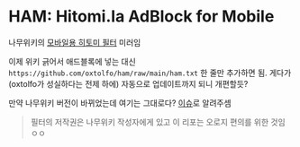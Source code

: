 # HAM: Hitomi.la AdBlock for Mobile

나무위키의 [모바일용 히토미 필터](https://namu.wiki/w/Hitomi.la#s-3.2) 미러임

이제 위키 긁어서 애드블록에 넣는 대신 `https://github.com/oxtolfo/ham/raw/main/ham.txt` 한 줄만 추가하면 됨. 게다가 (oxtolfo가 성실하다는 전제 하에) 자동으로 업데이트까지 되니 개편할듯? 

만약 나무위키 버전이 바뀌었는데 여기는 그대로다? [이슈](https://github.com/oxtolfo/ham/issues)로 알려주셈

> 필터의 저작권은 나무위키 작성자에게 있고 이 리포는 오로지 편의를 위한 것임 ㅇㅇ
